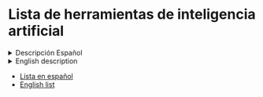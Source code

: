 # Lista de herramientas de inteligencia artificial

<details>
<summary>Descripción Español</summary>

```
Este repositorio contiene una lista curada de herramientas de inteligencia artificial (IA) y diseño, con el objetivo de proporcionar recursos accesibles para personas con diversos niveles de conocimiento técnico. La lista incluye herramientas útiles para el diseño gráfico, marketing, desarrollo de IA, y más.
```
</details>

<details>
<summary>English description</summary>

```
This repository features a curated list of artificial intelligence (AI) and design tools, aiming to provide accessible resources for individuals with varying levels of technical knowledge. The list encompasses useful tools for graphic design, marketing, AI development, and more.
```
</details>

- [Lista en español](https://github.com/AdrianaMillares/List-of-AIs/blob/main/Espa%C3%B1ol.MD)
- [English list](https://github.com/AdrianaMillares/List-of-AIs/blob/main/English.MD)
